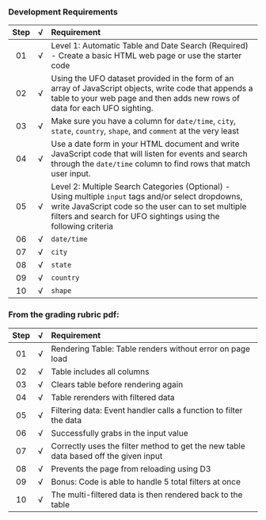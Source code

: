 ### Development Requirements
| Step | √ | Requirement |
| :---: | :---: | :--- 
| 01 | √ | Level 1: Automatic Table and Date Search (Required) - Create a basic HTML web page or use the starter code 
| 02 | √ | Using the UFO dataset provided in the form of an array of JavaScript objects, write code that appends a table to your web page and then adds new rows of data for each UFO sighting.
| 03 | √ | Make sure you have a column for `date/time`, `city`, `state`, `country`, `shape`, and `comment` at the very least
| 04 | √ | Use a date form in your HTML document and write JavaScript code that will listen for events and search through the `date/time` column to find rows that match user input.
| 05 | √ | Level 2: Multiple Search Categories (Optional) - Using multiple `input` tags and/or select dropdowns, write JavaScript code so the user can to set multiple filters and search for UFO sightings using the following criteria
| 06 | √ | `date/time`
| 07 | √ | `city`
| 08 | √ | `state`
| 09 | √ | `country`
| 10 | √ | `shape`

### From the grading rubric pdf:
| Step | √ | Requirement |
| :---: | :---: | :--- 
| 01 | √ | Rendering Table: Table renders without error on page load
| 02 | √ | Table includes all columns 
| 03 | √ | Clears table before rendering again
| 04 | √ | Table rerenders with filtered data
| 05 | √ | Filtering data: Event handler calls a function to filter the data
| 06 | √ | Successfully grabs in the input value
| 07 | √ | Correctly uses the filter method to get the new table data based off the given input
| 08 | √ | Prevents the page from reloading using D3
| 09 | √ | Bonus: Code is able to handle 5 total filters at once
| 10 | √ | The multi-filtered data is then rendered back to the table


